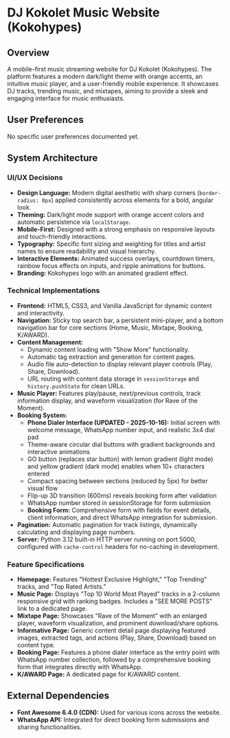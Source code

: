 # DJ Kokolet Music Website (Kokohypes)

## Overview
A mobile-first music streaming website for DJ Kokolet (Kokohypes). The platform features a modern dark/light theme with orange accents, an intuitive music player, and a user-friendly mobile experience. It showcases DJ tracks, trending music, and mixtapes, aiming to provide a sleek and engaging interface for music enthusiasts.

## User Preferences
No specific user preferences documented yet.

## System Architecture

### UI/UX Decisions
- **Design Language:** Modern digital aesthetic with sharp corners (`border-radius: 0px`) applied consistently across elements for a bold, angular look.
- **Theming:** Dark/light mode support with orange accent colors and automatic persistence via `localStorage`.
- **Mobile-First:** Designed with a strong emphasis on responsive layouts and touch-friendly interactions.
- **Typography:** Specific font sizing and weighting for titles and artist names to ensure readability and visual hierarchy.
- **Interactive Elements:** Animated success overlays, countdown timers, rainbow focus effects on inputs, and ripple animations for buttons.
- **Branding:** Kokohypes logo with an animated gradient effect.

### Technical Implementations
- **Frontend:** HTML5, CSS3, and Vanilla JavaScript for dynamic content and interactivity.
- **Navigation:** Sticky top search bar, a persistent mini-player, and a bottom navigation bar for core sections (Home, Music, Mixtape, Booking, K/AWARD).
- **Content Management:**
    - Dynamic content loading with "Show More" functionality.
    - Automatic tag extraction and generation for content pages.
    - Audio file auto-detection to display relevant player controls (Play, Share, Download).
    - URL routing with content data storage in `sessionStorage` and `history.pushState` for clean URLs.
- **Music Player:** Features play/pause, next/previous controls, track information display, and waveform visualization (for Rave of the Moment).
- **Booking System:** 
    - **Phone Dialer Interface (UPDATED - 2025-10-16):** Initial screen with welcome message, WhatsApp number input, and realistic 3x4 dial pad
    - Theme-aware circular dial buttons with gradient backgrounds and interactive animations
    - GO button (replaces star button) with lemon gradient (light mode) and yellow gradient (dark mode) enables when 10+ characters entered
    - Compact spacing between sections (reduced by 5px) for better visual flow
    - Flip-up 3D transition (600ms) reveals booking form after validation
    - WhatsApp number stored in sessionStorage for form submission
    - **Booking Form:** Comprehensive form with fields for event details, client information, and direct WhatsApp integration for submission.
- **Pagination:** Automatic pagination for track listings, dynamically calculating and displaying page numbers.
- **Server:** Python 3.12 built-in HTTP server running on port 5000, configured with `cache-control` headers for no-caching in development.

### Feature Specifications
- **Homepage:** Features "Hottest Exclusive Highlight," "Top Trending" tracks, and "Top Rated Artists."
- **Music Page:** Displays "Top 10 World Most Played" tracks in a 2-column responsive grid with ranking badges. Includes a "SEE MORE POSTS" link to a dedicated page.
- **Mixtape Page:** Showcases "Rave of the Moment" with an enlarged player, waveform visualization, and prominent download/share options.
- **Informative Page:** Generic content detail page displaying featured images, extracted tags, and actions (Play, Share, Download) based on content type.
- **Booking Page:** Features a phone dialer interface as the entry point with WhatsApp number collection, followed by a comprehensive booking form that integrates directly with WhatsApp.
- **K/AWARD Page:** A dedicated page for K/AWARD content.

## External Dependencies
- **Font Awesome 6.4.0 (CDN):** Used for various icons across the website.
- **WhatsApp API:** Integrated for direct booking form submissions and sharing functionalities.